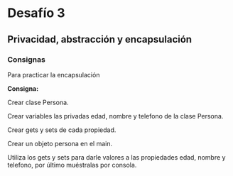 # Desafío 3

## Privacidad, abstracción y encapsulación

### Consignas
Para practicar la encapsulación

**Consigna:**

Crear clase Persona.

Crear variables las privadas edad, nombre y telefono de la clase Persona.

Crear gets y sets de cada propiedad.

Crear un objeto persona en el main.

Utiliza los gets y sets para darle valores a las propiedades edad, nombre y telefono, por último muéstralas por consola.